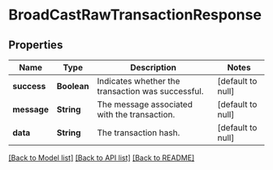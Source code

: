 # BroadCastRawTransactionResponse
## Properties

| Name | Type | Description | Notes |
|------------ | ------------- | ------------- | -------------|
| **success** | **Boolean** | Indicates whether the transaction was successful. | [default to null] |
| **message** | **String** | The message associated with the transaction. | [default to null] |
| **data** | **String** | The transaction hash. | [default to null] |

[[Back to Model list]](../README.md#documentation-for-models) [[Back to API list]](../README.md#documentation-for-api-endpoints) [[Back to README]](../README.md)


